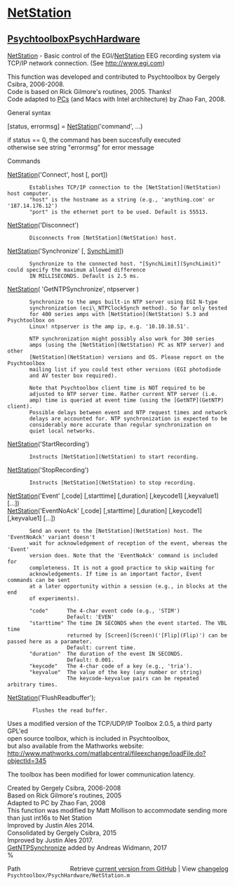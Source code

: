 # [NetStation](NetStation)
## [Psychtoolbox](Psychtoolbox)[PsychHardware](PsychHardware)

  
 [NetStation](NetStation) - Basic control of the EGI/[NetStation](NetStation) EEG recording system via  
 TCP/IP network connection. (See http://www.egi.com)  
  
 This function was developed and contributed to Psychtoolbox by Gergely Csibra, 2006-2008.  
 Code is based on Rick Gilmore's routines, 2005. Thanks!  
 Code adapted to [PCs](PCs) (and Macs with Intel architecture) by Zhao Fan, 2008.  
  
  
 General syntax  
  
   [status, errormsg] = [NetStation](NetStation)('command', ...)  
  
   if status == 0, the command has been succesfully executed  
   otherwise see string "errormsg" for error message  
  
 Commands  
  
   [NetStation](NetStation)('Connect', host [, port])  
  
           Establishes TCP/IP connection to the [NetStation](NetStation) host computer.  
           "host" is the hostname as a string (e.g., 'anything.com' or '187.14.176.12')  
           "port" is the ethernet port to be used. Default is 55513.  
  
   [NetStation](NetStation)('Disconnect')  
  
           Disconnects from [NetStation](NetStation) host.  
  
   [NetStation](NetStation)('Synchronize' [, [SynchLimit](SynchLimit)])  
  
           Synchronize to the connected host. "[SynchLimit](SynchLimit)" could specify the maximum allowed difference  
           IN MILLISECONDS. Default is 2.5 ms.  
  
   [NetStation](NetStation)( 'GetNTPSynchronize', ntpserver )  
  
           Synchronize to the amps built-in NTP server using EGI N-type  
           synchronization (eci\_NTPClockSynch method). So far only tested  
           for 400 series amps with [NetStation](NetStation) 5.3 and Psychtoolbox on  
           Linux! ntpserver is the amp ip, e.g. '10.10.10.51'.  
  
           NTP synchronization might possibly also work for 300 series  
           amps (using the [NetStation](NetStation) PC as NTP server) and other  
           [NetStation](NetStation) versions and OS. Please report on the Psychtoolbox  
           mailing list if you could test other versions (EGI photodiode  
           and AV tester box required).  
  
           Note that Psychtoolbox client time is NOT required to be  
           adjusted to NTP server time. Rather current NTP server (i.e.  
           amp) time is queried at event time (using the [GetNTP](GetNTP) client).  
           Possible delays between event and NTP request times and network  
           delays are accounted for. NTP synchronization is expected to be  
           considerably more accurate than regular synchronization on  
           quiet local networks.  
  
   [NetStation](NetStation)('StartRecording')  
  
           Instructs [NetStation](NetStation) to start recording.  
  
   [NetStation](NetStation)('StopRecording')  
  
           Instructs [NetStation](NetStation) to stop recording.  
  
   [NetStation](NetStation)('Event' [,code] [,starttime] [,duration] [,keycode1] [,keyvalue1] [...])  
   [NetStation](NetStation)('EventNoAck' [,code] [,starttime] [,duration] [,keycode1] [,keyvalue1] [...])  
  
           Send an event to the [NetStation](NetStation) host. The 'EventNoAck' variant doesn't  
           wait for acknowledgement of reception of the event, whereas the 'Event'  
           version does. Note that the 'EventNoAck' command is included for  
           completeness. It is not a good practice to skip waiting for  
           acknowledgements. If time is an important factor, Event commands can be sent  
           at a later opportunity within a session (e.g., in blocks at the end  
           of experiments).  
  
           "code"      The 4-char event code (e.g., 'STIM')  
                       Default: 'EVEN'  
           "starttime" The time IN SECONDS when the event started. The VBL time  
                       returned by [Screen](Screen)('[Flip](Flip)') can be passed here as a parameter.  
                       Default: current time.  
           "duration"  The duration of the event IN SECONDS.  
                       Default: 0.001.  
           "keycode"   The 4-char code of a key (e.g., 'tria').  
           "keyvalue"  The value of the key (any number or string)  
                       The keycode-keyvalue pairs can be repeated arbitrary times.  
  
   [NetStation](NetStation)('FlushReadbuffer');  
  
            Flushes the read buffer.  
  
   Uses a modified version of the TCP/UDP/IP Toolbox 2.0.5, a third party GPL'ed  
   open source toolbox, which is included in Psychtoolbox,  
   but also available from the Mathworks website:  
   http://www.mathworks.com/matlabcentral/fileexchange/loadFile.do?objectId=345  
  
   The toolbox has been modified for lower communication latency.  
  
   Created by Gergely Csibra, 2006-2008  
   Based on Rick Gilmore's routines, 2005  
   Adapted to PC by Zhao Fan, 2008  
   This function was modified by Matt Mollison to accommodate sending more than just int16s to Net Station  
   Improved by Justin Ales 2014.  
   Consolidated by Gergely Csibra, 2015  
   Improved by Justin Ales 2017.  
   [GetNTPSynchronize](GetNTPSynchronize) added by Andreas Widmann, 2017  
%  




<div class="code_header" style="text-align:right;">
  <span style="float:left;">Path&nbsp;&nbsp;</span> <span class="counter">Retrieve <a href=
  "https://raw.github.com/Psychtoolbox-3/Psychtoolbox-3/beta/Psychtoolbox/PsychHardware/NetStation.m">current version from GitHub</a> | View <a href=
  "https://github.com/Psychtoolbox-3/Psychtoolbox-3/commits/beta/Psychtoolbox/PsychHardware/NetStation.m">changelog</a></span>
</div>
<div class="code">
  <code>Psychtoolbox/PsychHardware/NetStation.m</code>
</div>

